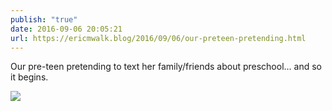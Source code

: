 ```yaml
---
publish: "true"
date: 2016-09-06 20:05:21
url: https://ericmwalk.blog/2016/09/06/our-preteen-pretending.html
---
```


Our pre-teen pretending to text her family/friends about preschool... and so it begins.

![](https://ericmwalk.blog/uploads/2022/5b4ed5942c.jpg)